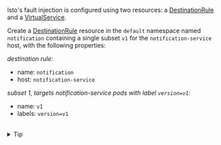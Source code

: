 Isto's fault injection is configured using two resources:
a [DestinationRule](https://istio.io/latest/docs/reference/config/networking/destination-rule/) and a
[VirtualService](https://istio.io/latest/docs/reference/config/networking/virtual-service/).

Create a [DestinationRule](https://istio.io/latest/docs/reference/config/networking/destination-rule/)
resource in the `default` namespace named `notification` containing a single subset `v1` 
for the `notification-service` host, with the following properties:

*destination rule:*
- name: `notification`
- host: `notification-service`

*subset 1, targets notification-service pods with label `version=v1`:*
- name: `v1`
- labels: `version=v1`

<br>
<details><summary>Tip</summary>

```plain
apiVersion: networking.istio.io/v1alpha3
kind: DestinationRule
metadata:
  name: // TODO
spec:
  host: // TODO
  subsets:
  // TODO
```{{copy}}
</details>

<br>
<details><summary>Solution</summary>

```plain
apiVersion: networking.istio.io/v1alpha3
kind: DestinationRule
metadata:
  name: notification
spec:
  host: notification-service
  subsets:
  - name: v1
    labels:
      version: v1
```{{copy}}
</details>